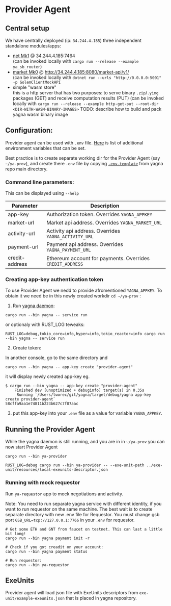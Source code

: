 # Provider Agent

## Central setup
We have centrally deployed (ip: `34.244.4.185`) three independent standalone modules/apps:
 - [net Mk1](https://github.com/golemfactory/yagna/blob/master/docs/net-api/net-mk1-hub.md) @ 34.244.4.185:7464 \
   (can be invoked locally with `cargo run --release --example ya_sb_router`)
 - [market Mk0](https://github.com/golemfactory/yagna/blob/master/docs/market-api/market-api-mk0-central-exchange.md) @ http://34.244.4.185:8080/market-api/v1/ \
   (can be invoked locally with `dotnet run --urls "http://0.0.0.0:5001" -p GolemClientMockAPI` 
 - simple "wasm store" \
   this is a http server that has two purposes: to serve binary `.zip`/`.yimg` packages (GET) and receive computation results (PUT)
   (can be invoked locally with `cargo run --release --example http-get-put --root-dir <DIR-WITH-WASM-BINARY-IMAGES>`
   TODO: describe how to build and pack yagna wasm binary image

## Configuration:

Provider agent can be used with `.env` file. [Here](https://github.com/golemfactory/yagna/wiki/DotEnv-Configuration) is list of additional environment variables that can be set.

Best practice is to create separate working dir for the Provider Agent (say `~/ya-prov`), and create there `.env` file by copying
[`.env-template`](https://github.com/golemfactory/yagna/blob/master/.env-template) from yagna repo main directory.

### Command line parameters:

This can be displayed using `--help`

| Parameter      | Description   
| -------------- |------------------------------------------------|
| app-key        | Authorization token. Overrides `YAGNA_APPKEY`
| market-url     | Market api address. Overrides `YAGNA_MARKET_URL`
| activity-url   | Activity api address. Overrides `YAGNA_ACTIVITY_URL`
| payment-url    | Payment api address. Overrides `YAGNA_PAYMENT_URL`
| credit-address | Ethereum account for payments. Overrides `CREDIT_ADDRESS`

### Creating app-key authentication token

To use Provider Agent we nedd to provide afromentioned `YAGNA_APPKEY`.
To obtain it we need be in this newly created workdir `cd ~/ya-prov` :

1. Run [yagna daemon](https://github.com/golemfactory/yagna/blob/master/core/serv/README.md):
```
cargo run --bin yagna -- service run
```
or optionaly with RUST_LOG teweaks:
```
RUST_LOG=debug,tokio_core=info,hyper=info,tokio_reactor=info cargo run --bin yagna -- service run
```

2. Create token:

In another console, go to the same directory and
```
cargo run --bin yagna -- app-key create "provider-agent"
```
it will display newly created app-key eg.
```
$ cargo run --bin yagna -- app-key create "provider-agent"
    Finished dev [unoptimized + debuginfo] target(s) in 0.35s
     Running `/Users/tworec/git/yagna/target/debug/yagna app-key create provider-agent`
58cffa9aa1e74811b223b627c7f87aac
```

3. put this app-key into your `.env` file as a value for variable `YAGNA_APPKEY`.


## Running the Provider Agent

While the yagna daemon is still running, and you are in in `~/ya-prov` you can now start Provider Agent 

`cargo run --bin ya-provider`

`RUST_LOG=debug cargo run --bin ya-provider -- --exe-unit-path ../exe-unit/resources/local-exeunits-descriptor.json`


### Running with mock requestor

Run `ya-requestor` app to mock negotiations and activity.

Note: You need to run separate yagna service with different identity,
if you want to run requestor on the same machine. The best wait is to create
separate directory with new .env file for Requestor.
You must change gsb port `GSB_URL=tcp://127.0.0.1:7766` in your `.env` for requestor.
```
# Get some ETH and GNT from faucet on testnet. This can last a little bit long!
cargo run --bin yagna payment init -r

# Check if you got creadit on your account:
cargo run --bin yagna payment status

# Run requestor:
cargo run --bin ya-requestor
``` 


## ExeUnits

Provider agent will load json file with ExeUnits descriptors from `exe-unit/example-exeunits.json`
that is placed in yagna repository.
